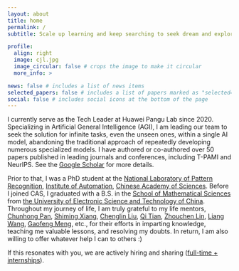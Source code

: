 ```yaml
---
layout: about
title: home
permalink: /
subtitle: Scale up learning and keep searching to seek dream and explore AI.

profile:
  align: right
  image: cjl.jpg
  image_circular: false # crops the image to make it circular
  more_info: >

news: false # includes a list of news items
selected_papers: false # includes a list of papers marked as "selected={true}"
social: false # includes social icons at the bottom of the page
---
```

I currently serve as the Tech Leader at Huawei Pangu Lab since 2020. Specializing in Artificial General Intelligence (AGI), I am leading our team to seek the solution for infinite tasks, even the unseen ones, within a single AI model, abandoning the traditional approach of repeatedly developing numerous specialized models. I have authored or co-authored over 50 papers published in leading journals and conferences, including T-PAMI and NeurIPS. See the [Google Scholar](https://scholar.google.com/citations?user=RDwnNsQAAAAJ) for more details.

Prior to that, I was a PhD student at the [National Laboratory of Pattern Recognition](https://nlpr.ia.ac.cn/en), [Institute of Automation](https://www.ia.cas.cn/), [Chinese Academy of Sciences](https://www.cas.cn/). Before I joined CAS, I graduated with a B.S. in the [School of Mathematical Sciences](https://www.math.uestc.edu.cn/) from [the University of Electronic Science and Technology of China](https://www.uestc.edu.cn/). Throughout my journey of life, I am truly grateful to my life mentors, [Chunhong Pan](https://people.ucas.ac.cn/~panchunhong), [Shiming Xiang](https://people.ucas.ac.cn/~xiangshiming), [Chenglin Liu](https://teacher.ucas.ac.cn/~liuchenglin), [Qi Tian](https://www.qitian1987.com/index.html), [Zhouchen Lin](https://zhouchenlin.github.io/), [Liang Wang](https://people.ucas.ac.cn/~wangliang), [Gaofeng Meng](https://people.ucas.ac.cn/~gfmeng), etc., for their efforts in imparting knowledge, teaching me valuable lessons, and resolving my doubts. In return, I am also willing to offer whatever help I can to others :)

If this resonates with you, we are actively hiring and sharing ([full-time + internships](mailto:jianlong.chang@huawei.com)).
